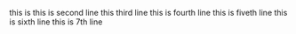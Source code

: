 this is 
this is second line
this third line
this is fourth line
this is fiveth line
this is sixth line
this is 7th line